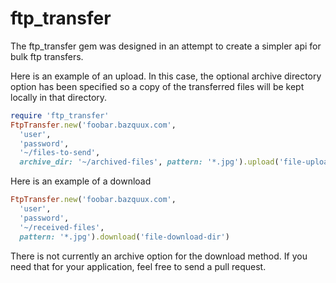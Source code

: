 ftp_transfer
============

The ftp_transfer gem was designed in an attempt to create a simpler api for bulk ftp transfers.

Here is an example of an upload. In this case, the optional archive directory option has been specified so a copy of the transferred files will be kept locally in that directory.
```ruby
require 'ftp_transfer'
FtpTransfer.new('foobar.bazquux.com',
  'user',
  'password',
  '~/files-to-send',
  archive_dir: '~/archived-files', pattern: '*.jpg').upload('file-upload-dir')
```

Here is an example of a download
```ruby
FtpTransfer.new('foobar.bazquux.com',
  'user',
  'password',
  '~/received-files',
  pattern: '*.jpg').download('file-download-dir')
```
There is not currently an archive option for the download method. If you need that for your application, feel free to send a pull request.

